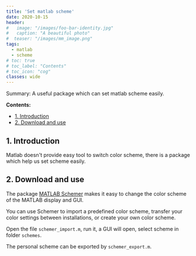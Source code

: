 ```yaml
---
title: 'Set matlab scheme'
date: 2020-10-15
header:
#   image: "/images/foo-bar-identity.jpg"
#   caption: "A beautiful photo"
#  teaser: "/images/mm_image.png"
tags:
  - matlab
  - scheme
# toc: true
# toc_label: "Contents"
# toc_icon: "cog"
classes: wide
---
```


Summary: A useful package which can set matlab scheme easily.

**Contents:**
- [1. Introduction](#1-introduction)
- [2. Download and use](#2-download-and-use)

## 1. Introduction
Matlab doesn't provide easy tool to switch color scheme, there is a package which help us set scheme easily. 

## 2. Download and use
The package [MATLAB Schemer](https://github.com/scottclowe/matlab-schemer) makes it easy to change the color scheme of the MATLAB display and GUI.

You can use Schemer to import a predefined color scheme, transfer your color settings between installations, or create your own color scheme.

Open the file `schemer_import.m`, run it, a GUI will open, select scheme in folder `schemes`.

The personal scheme can be exported by `schemer_export.m`.
